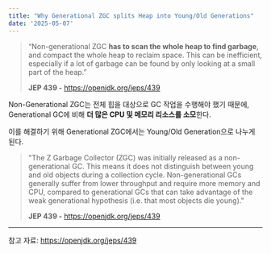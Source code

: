 ```yaml
---
title: "Why Generational ZGC splits Heap into Young/Old Generations"
date: '2025-05-07'
---
```


> “Non-generational ZGC **has to scan the whole heap to find garbage**, and compact the whole heap to reclaim space. This can be inefficient, especially if a lot of garbage can be found by only looking at a small part of the heap.”
> 
> 
> **JEP 439 -** https://openjdk.org/jeps/439
> 

Non-Generational ZGC는 전체 힙을 대상으로 GC 작업을 수행해야 했기 때문에, Generational GC에 비해 **더 많은 CPU 및 메모리 리소스를 소모**한다.

이를 해결하기 위해 Generational ZGC에서는 Young/Old Generation으로 나누게 된다.

> "The Z Garbage Collector (ZGC) was initially released as a non-generational GC. This means it does not distinguish between young and old objects during a collection cycle. Non-generational GCs generally suffer from lower throughput and require more memory and CPU, compared to generational GCs that can take advantage of the weak generational hypothesis (i.e. that most objects die young)."
> 
> 
> **JEP 439 -** https://openjdk.org/jeps/439
> 

---

참고 자료:
https://openjdk.org/jeps/439